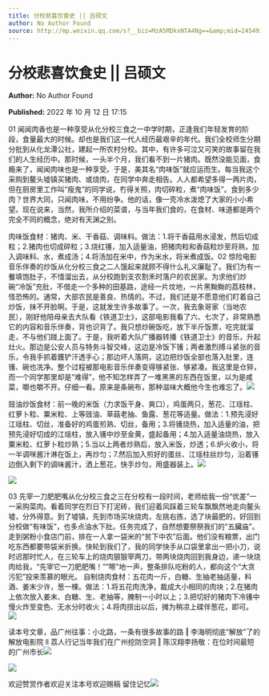 ```yaml
---
title: 分校悲喜饮食史 || 吕硕文
author: No Author Found
source: http://mp.weixin.qq.com/s?__biz=MzA5MDkxNTA4Ng==&amp;mid=2454912726&amp;idx=1&amp;sn=87c8ffc9e21da37bc78a0c9b03068c8b&amp;chksm=87a236b7b0d5bfa16f0d33485731c1ed7c08de533e7f7a231362aeb191b9f33a65547263dfd5#rd
---
```


# 分校悲喜饮食史 || 吕硕文

**Author:** No Author Found

**Published:** 2022 年 10 月 12 日 17:15

01 闻闻肉香也是一种享受从化分校三食之一中学时期，正逢我们年轻发育的阶段，食量最大的时候。却也是我们这一代人经历最艰辛的年代。我们全校师生分期分批到从化龙潭公社，建起一所农村分校。其中，有许多可泣又可笑的故事留在我们的人生经历中。那时候，一头半个月，我们看不到一片猪肉。既然没能见面，食瘾来了，闻闻肉味也是一种享受。于是，美其名“肉味饭”就应运而生。每当我这个采购到鳌头墟镇买猪肉、或烧肉，在同学中奔走相告。人人都希望多得一两片肉，但在厨房里工作叫“瘦鬼”的同学说，冇得关照，肉切碎粒，煮“肉味饭”。食到多少肉？世界大同，只闻肉味，不用纷争。他的话，像一壳冷水泼熄了大家的小小希望。现在说来，当然，我所介绍的菜谱，与当年我们食的，在食材、味道都是两个完全不同的概念，绝对有天渊之别。

肉味饭食材：猪肉、米、干香菇、调味料。做法：1.将干香菇用水浸发，然后切成粒；2.猪肉也切成碎粒；3.烧红镬，加入适量油，把猪肉粒和香菇粒炒至将熟，加入调味料、水，煮成汤；4.将汤加在米中，作为米水，将米煮成饭。02 惊险电影音乐伴奏的炒饭从化分校三食之二人饿起来就顾不得什么礼义廉耻了。我们为有一餐填饱肚子，不惜溜出去，从分校跑到支农割禾时落户的农民家。为求他们炒碗“冷饭”充肚，不借走一个多种的田基路，途经一片坟地，一片黑黝黝的荔枝林，怪恐怖的。通常，大部农民是善良、热情的。不过，我们还是不愿意他们盯着自己炒饭，抹不开脸啊。于是，这就发生许多故事了。一次，我去象哥家（当地农民），刚好他陪母亲去大队看《铁道卫士》，这部电影我看了六、七次了，非常熟悉它的内容和音乐伴奏，背也识背了。我只想炒碗饭吃，放下半斤饭票，吃完就溜走，不与他们踫上面了。于是，我听着大队广播器转播《铁道卫士》的音乐，升起灶火。那边是公安人员与特务斗智交峰，这边是冷饭下镬；两者激烈搏斗紧张的音乐，令我手抓着鑊铲汗透手心；那边坏人落网，这边把炒饭全部也落入肚里，连镬、碗也冼净。整个过程被那电影音乐伴奏变得够紧张、够紧凑。我这里是仓猝，而一个同学那里却是“难得”，他不知怎样弄了一堆黑黑的东西在饭里，以为是咸菜，嚼也嚼不开。仔细一看。原来是条碗布，那种滋味大概他今生也难忘了。![](https://mmbiz.qpic.cn/mmbiz_png/Ljib4So7yuWiaGoHIXQiblfDL13HUxvVUsiaKCe6Z2CZ2h9McVGHvKMRxO9QoR6tJOhEydsibE8GShUWiaUkjgBOiadsQ/640?wx_fmt=png)

豉油炒饭食材：前一晚的米饭（力求饭干身、爽口），鸡蛋两只，葱花、江瑶柱、红萝卜粒、粟米粒、上等豉油、草菇老抽、鱼露、葱花等适量。做法：1.预先浸好江瑶柱、切丝，准备好的鸡蛋煎熟、切丝，备用；3.将镬烧热，加入适量的油，把预先浸好切成的江瑶柱，放入镬中炒至金黄，盛起备用；4.加入适量油烧热，放入粟米粒、红萝卜粒炒熟；5.当以上两者炒熟后，放入米饭，炒透；6.炉火收小，将一半调咪酱汁淋在饭上，再炒匀；7.然后加入煎好的蛋丝、江瑶柱丝炒匀，沿着镬边倒入剩下的调味酱汁，洒上葱花，快手炒匀，用盛器装上。![](https://mmbiz.qpic.cn/mmbiz_png/Ljib4So7yuWiaGoHIXQiblfDL13HUxvVUsiaKCe6Z2CZ2h9McVGHvKMRxO9QoR6tJOhEydsibE8GShUWiaUkjgBOiadsQ/640?wx_fmt=png)

![](https://mmbiz.qpic.cn/mmbiz_jpg/PJWG74pLsMY7ibURiciceo1OpRa7YVf37Nl0FfUlXk7eC8dmlU0X6pxpxOaAdMoZRJiczMYEwibXSPY9KYkNFFjSJzg/640)

03 先宰一刀肥肥嘴从化分校三食之三在分校有一段时间，老师给我一份“优差”一一采购菜肉。看着同学在烈日下打泥砖，我们迎着风踩着三轮车飘飘然地走向鳌头墟，分外得意。到了墟镇，先到市场买块烧肉，左挑右拣，选了块最肥的，好回到分校做“有味饭”，也多点油水下肚。任务完成了，自然想要祭祭我们的“五臟庙”。走到粥粉小食店门前，排在一人拿一袋米的“贫下中农”后面。他们没有粮票，出门吃东西都要带袋米折换。快轮到我们了，我的同学快手从口袋里拿出一把小刀，说时迟那时忙人，在三轮车上的烧肉狠狠宰两刀，带两块烧肉回到我身边，递一块烧肉给我，“先宰它一刀肥肥嘴！”“嚓”地一声，整条排队吃粉的人，都向这个“大贪污犯”投来羡慕的眼光。
自制烧肉食材：五花肉一斤，白糖、生抽老抽适量，料酒、姜末少许，葱一棵。做法：1.将五花肉洗净，裁成大小相同的肉块；2.在猪肉上依次放入姜末、白糖、生、老抽等，腌制一小时以上；3.把切好的猪肉下冷镬中慢火炸至变色、无水分时收火；4.将肉捞出以后，摊为稍凉上碟伴葱花，即可。![](https://mmbiz.qpic.cn/mmbiz_png/Ljib4So7yuWiaGoHIXQiblfDL13HUxvVUsiaKCe6Z2CZ2h9McVGHvKMRxO9QoR6tJOhEydsibE8GShUWiaUkjgBOiadsQ/640?wx_fmt=png)

读本号文章，品广州往事：小北路，一条有很多故事的路 ‖ 李海明彻底“解放”了的解放电影院 ll 荔人行记当年我们在广州挖防空洞 ‖ 陈汉翔李扬敬：在位时间最短的广州市长![](https://mmbiz.qpic.cn/mmbiz_jpg/PJWG74pLsMY7ibURiciceo1OpRa7YVf37Nl3WnGZiaKoCNqBqm1fU4PSTtprRsDKSAP6SsyK9t1m1L5zapv1ZXDfaQ/640)

![](https://mmbiz.qpic.cn/mmbiz_gif/Ljib4So7yuWgicN481ZkibbZd2QwWUmFfjkDxqNEuyNhx4P6YRv9Gib64sAO3HYcN523K6VAvyrn5dEMtoic1ucsz5Q/640?wx_fmt=gif)

欢迎赞赏作者欢迎关注本号欢迎赐稿 留住记忆![](https://mmbiz.qpic.cn/mmbiz_jpg/PJWG74pLsMZZboDcOJJ5RJRa0TrRzoNSvrv9MUibrHIj4bCG4iaJdAg6T5DbKAv50viaQo6fADibibA99Gd1JChTOSg/640?wx_fmt=jpeg)
